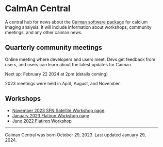 # CaImAn Central
A central hub for news about the [Caiman software package](https://github.com/flatironinstitute/CaImAn) for calcium imaging analysis. It will include information about workshops, community meetings, and any other caiman news.

## Quarterly community meetings
Online meeting where developers and users meet. Devs get feedback from users, and users can learn about the latest updates for Caiman.

Next up: February 22 2024 at 2pm (details coming)    

2023 meetings were held in April, August, and November. 

## Workshops
- [November 2023 SFN Satellite Workshop page](https://github.com/flatironinstitute/caiman_central/tree/main/workshops/sfn_2023).
- [January 2023 Flatiron Workshop page](https://github.com/EricThomson/CCN_caiman_mesmerize_workshop_2023)
- [June 2022 Flatiron Workshop](https://indico.flatironinstitute.org/event/2800/overview)

---  
Caiman Central was born October 29, 2023. Last updated January 29, 2024.
